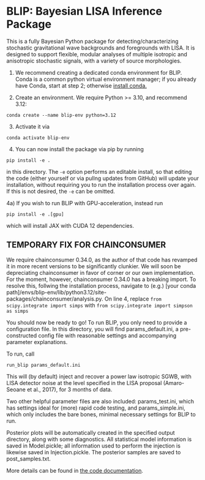 #  BLIP: Bayesian LISA Inference Package

This is a fully Bayesian Python package for detecting/characterizing stochastic gravitational wave backgrounds and foregrounds with LISA. It is designed to support flexible, modular analyses of multiple isotropic and anisotropic stochastic signals, with a variety of source morphologies.


1) We recommend creating a dedicated conda environment for BLIP. Conda is a common python virtual environment manager; if you already have Conda, start at step 2; otherwise [install conda.](https://docs.conda.io/projects/conda/en/latest/user-guide/install/)

2) Create an environment. We require Python >= 3.10, and recommend 3.12:

`conda create --name blip-env python=3.12`


3) Activate it via

`conda activate blip-env`

4) You can now install the package via pip by running

`pip install -e .`

in this directory. The `-e` option performs an editable install, so that editing the code (either yourself or via pullng updates from GitHub) will update your installation, without requiring you to run the installation process over again. If this is not desired, the `-e` can be omitted.

4a) If you wish to run BLIP with GPU-acceleration, instead run

`pip install -e .[gpu]`

which will install JAX with CUDA 12 dependencies.

## TEMPORARY FIX FOR CHAINCONSUMER
We require chainconsumer 0.34.0, as the author of that code has revamped it in more recent versions to be significantly clunkier. We will soon be depreciating chainconsumer in favor of corner or our own implementation. For the moment, however, chainconsumer 0.34.0 has a breaking import. To resolve this, follwing the installation process, navigate to (e.g.) [your conda path]/envs/blip-env/lib/python3.12/site-packages/chainconsumer/analysis.py. On line 4, replace
`from scipy.integrate import simps`
with
`from scipy.integrate import simpson as simps`

You should now be ready to go! To run BLIP, you only need to provide a configuration file. In this directory, you will find params_default.ini, a pre-constructed config file with reasonable settings and accompanying parameter explanations.

To run, call

`run_blip params_default.ini`

This will (by default) inject and recover a power law isotropic SGWB, with LISA detector noise at the level specified in the LISA proposal (Amaro-Seoane et al., 2017), for 3 months of data.

Two other helpful parameter files are also included: params_test.ini, which has settings ideal for (more) rapid code testing, and params_simple.ini, which only includes the bare bones, minimal necessary settings for BLIP to run.

Posterior plots will be automatically created in the specified output directory, along with some diagnostics. All statistical model information is saved in Model.pickle; all information used to perform the injection is likewise saved in Injection.pickle. The posterior samples are saved to post_samples.txt.

More details can be found in [the code documentation](https://blip.readthedocs.io/en/latest/).
